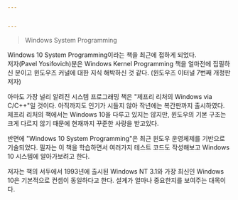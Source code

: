 ```yaml
---


---
```


<blockquote>
<p>Windows System Programming</p>
</blockquote>
<p>Windows 10 System Programming이라는 책을 최근에 접하게 되었다.<br>
저자(Pavel Yosifovich)분은 Windows Kernel Programming 책을 얼마전에 집필하신 분이고 윈도우즈 커널에 대한 지식 해박하신 것 같다. (윈도우즈 이터널 7번째 개정판 저자)</p>
<p>아마도 가장 널리 알려진 시스템 프로그래밍 책은 "제프리 리처의 Windows via C/C++"일 것이다. 아직까지도 인기가 시들지 않아 작년에는 복간판까지 출시하였다. 제프리 리처의 책에서는 Windows 10을 다루고 있지는 않지만, 윈도우의 기본 구조는 크게 다르지 않기 때문에 현재까지 꾸준한 사랑을 받고있다.</p>
<p>반면에 "Windows 10 System Programming"은 최근 윈도우 운영체제를 기반으로 기술되었다. 필자는 이 책을 학습하면서 여러가지 테스트 코드도 작성해보고 Windows 10 시스템에 알아가보려고 한다.</p>
<p>저자는 책의 서두에서 1993년에 출시된 Windows NT 3.1와 가장 최신인 Windows 10은 기본적으로 컨셉이 동일하다고 한다. 설계가 얼마나 중요한지를 보여주는 대목이다.</p>

